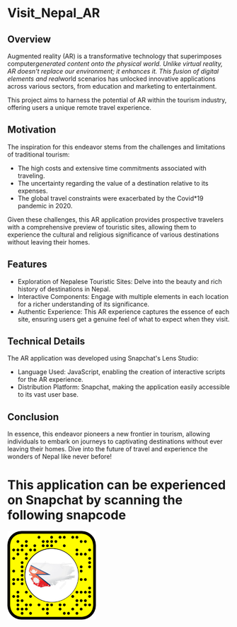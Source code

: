 # Visit_Nepal_AR

## Overview

Augmented reality (AR) is a transformative technology that superimposes computer*generated content onto the physical world. Unlike virtual reality, AR doesn't replace our environment; it enhances it. This fusion of digital elements and real*world scenarios has unlocked innovative applications across various sectors, from education and marketing to entertainment.

This project aims to harness the potential of AR within the tourism industry, offering users a unique remote travel experience.

## Motivation

The inspiration for this endeavor stems from the challenges and limitations of traditional tourism:

* The high costs and extensive time commitments associated with traveling.
* The uncertainty regarding the value of a destination relative to its expenses.
* The global travel constraints were exacerbated by the Covid*19 pandemic in 2020.
  
Given these challenges, this AR application provides prospective travelers with a comprehensive preview of touristic sites, allowing them to experience the cultural and religious significance of various destinations without leaving their homes.

## Features

* Exploration of Nepalese Touristic Sites: Delve into the beauty and rich history of destinations in Nepal.
* Interactive Components: Engage with multiple elements in each location for a richer understanding of its significance.
* Authentic Experience: This AR experience captures the essence of each site, ensuring users get a genuine feel of what to expect when they visit.

## Technical Details

The AR application was developed using Snapchat's Lens Studio:

* Language Used: JavaScript, enabling the creation of interactive scripts for the AR experience.
* Distribution Platform: Snapchat, making the application easily accessible to its vast user base.

## Conclusion

In essence, this endeavor pioneers a new frontier in tourism, allowing individuals to embark on journeys to captivating destinations without ever leaving their homes. Dive into the future of travel and experience the wonders of Nepal like never before!

# This application can be experienced on Snapchat by scanning the following snapcode

<img src="snapcode.png" alt="Description of the image" width="200"/>


